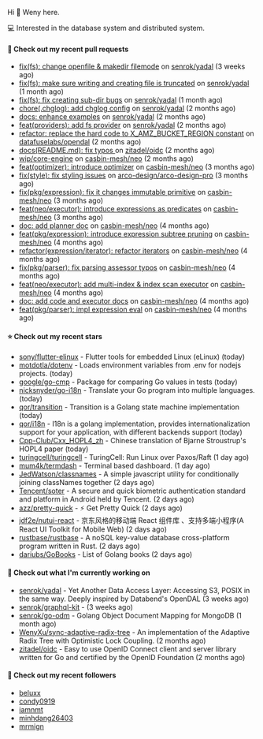 Hi 👋 Weny here.

💻 Interested in the database system and distributed system.

#### 🔨 Check out my recent pull requests

- [fix(fs): change openfile &amp; makedir filemode](https://github.com/senrok/yadal/pull/7) on [senrok/yadal](https://github.com/senrok/yadal) (3 weeks ago)
- [fix(fs): make sure writing and creating file is truncated](https://github.com/senrok/yadal/pull/6) on [senrok/yadal](https://github.com/senrok/yadal) (1 month ago)
- [fix(fs): fix creating sub-dir bugs](https://github.com/senrok/yadal/pull/5) on [senrok/yadal](https://github.com/senrok/yadal) (1 month ago)
- [chore(.chglog): add chglog config](https://github.com/senrok/yadal/pull/4) on [senrok/yadal](https://github.com/senrok/yadal) (2 months ago)
- [docs: enhance examples](https://github.com/senrok/yadal/pull/3) on [senrok/yadal](https://github.com/senrok/yadal) (2 months ago)
- [feat(providers): add fs provider](https://github.com/senrok/yadal/pull/1) on [senrok/yadal](https://github.com/senrok/yadal) (2 months ago)
- [refactor: replace the hard code to X_AMZ_BUCKET_REGION constant](https://github.com/datafuselabs/opendal/pull/866) on [datafuselabs/opendal](https://github.com/datafuselabs/opendal) (2 months ago)
- [docs(README.md): fix typos ](https://github.com/zitadel/oidc/pull/227) on [zitadel/oidc](https://github.com/zitadel/oidc) (2 months ago)
- [wip/core-engine](https://github.com/casbin-mesh/neo/pull/69) on [casbin-mesh/neo](https://github.com/casbin-mesh/neo) (2 months ago)
- [feat(optimizer): introduce optimizer](https://github.com/casbin-mesh/neo/pull/68) on [casbin-mesh/neo](https://github.com/casbin-mesh/neo) (3 months ago)
- [fix(style): fix styling issues](https://github.com/arco-design/arco-design-pro/pull/78) on [arco-design/arco-design-pro](https://github.com/arco-design/arco-design-pro) (3 months ago)
- [fix(pkg/expression): fix it changes immutable primitive](https://github.com/casbin-mesh/neo/pull/67) on [casbin-mesh/neo](https://github.com/casbin-mesh/neo) (3 months ago)
- [feat(neo/executor): introduce expressions as predicates](https://github.com/casbin-mesh/neo/pull/65) on [casbin-mesh/neo](https://github.com/casbin-mesh/neo) (3 months ago)
- [doc: add planner doc](https://github.com/casbin-mesh/neo/pull/62) on [casbin-mesh/neo](https://github.com/casbin-mesh/neo) (4 months ago)
- [feat(pkg/expression): introduce expression subtree pruning](https://github.com/casbin-mesh/neo/pull/61) on [casbin-mesh/neo](https://github.com/casbin-mesh/neo) (4 months ago)
- [refactor(expression/iterator): refactor iterators](https://github.com/casbin-mesh/neo/pull/60) on [casbin-mesh/neo](https://github.com/casbin-mesh/neo) (4 months ago)
- [fix(pkg/parser): fix parsing assessor typos](https://github.com/casbin-mesh/neo/pull/59) on [casbin-mesh/neo](https://github.com/casbin-mesh/neo) (4 months ago)
- [feat(neo/executor): add multi-index &amp; index scan executor](https://github.com/casbin-mesh/neo/pull/57) on [casbin-mesh/neo](https://github.com/casbin-mesh/neo) (4 months ago)
- [doc: add code and executor docs](https://github.com/casbin-mesh/neo/pull/55) on [casbin-mesh/neo](https://github.com/casbin-mesh/neo) (4 months ago)
- [feat(pkg/parser): impl expression eval](https://github.com/casbin-mesh/neo/pull/54) on [casbin-mesh/neo](https://github.com/casbin-mesh/neo) (4 months ago)

#### ⭐ Check out my recent stars

- [sony/flutter-elinux](https://github.com/sony/flutter-elinux) - Flutter tools for embedded Linux (eLinux) (today)
- [motdotla/dotenv](https://github.com/motdotla/dotenv) - Loads environment variables from .env for nodejs projects. (today)
- [google/go-cmp](https://github.com/google/go-cmp) - Package for comparing Go values in tests (today)
- [nicksnyder/go-i18n](https://github.com/nicksnyder/go-i18n) - Translate your Go program into multiple languages. (today)
- [qor/transition](https://github.com/qor/transition) - Transition is a Golang state machine implementation (today)
- [qor/i18n](https://github.com/qor/i18n) - I18n is a golang implementation, provides internationalization support for your application, with different backends support (today)
- [Cpp-Club/Cxx_HOPL4_zh](https://github.com/Cpp-Club/Cxx_HOPL4_zh) - Chinese translation of Bjarne Stroustrup&#39;s HOPL4 paper (today)
- [turingcell/turingcell](https://github.com/turingcell/turingcell) - TuringCell: Run Linux over Paxos/Raft (1 day ago)
- [mum4k/termdash](https://github.com/mum4k/termdash) - Terminal based dashboard. (1 day ago)
- [JedWatson/classnames](https://github.com/JedWatson/classnames) - A simple javascript utility for conditionally joining classNames together (2 days ago)
- [Tencent/soter](https://github.com/Tencent/soter) - A secure and quick biometric authentication standard and platform in Android held by Tencent. (2 days ago)
- [azz/pretty-quick](https://github.com/azz/pretty-quick) - ⚡ Get Pretty Quick (2 days ago)
- [jdf2e/nutui-react](https://github.com/jdf2e/nutui-react) - 京东风格的移动端 React 组件库 、支持多端小程序(A React UI Toolkit for Mobile Web) (2 days ago)
- [rustbase/rustbase](https://github.com/rustbase/rustbase) - A noSQL key-value database cross-platform program written in Rust. (2 days ago)
- [dariubs/GoBooks](https://github.com/dariubs/GoBooks) - List of Golang books (2 days ago)

#### 👷 Check out what I'm currently working on

- [senrok/yadal](https://github.com/senrok/yadal) - Yet Another Data Access Layer: Accessing S3, POSIX in the same way. Deeply inspired by Databend&#39;s OpenDAL (3 weeks ago)
- [senrok/graphql-kit](https://github.com/senrok/graphql-kit) -  (3 weeks ago)
- [senrok/go-odm](https://github.com/senrok/go-odm) - Golang Object Document Mapping for MongoDB (1 month ago)
- [WenyXu/sync-adaptive-radix-tree](https://github.com/WenyXu/sync-adaptive-radix-tree) - An implementation of the Adaptive Radix Tree with Optimistic Lock Coupling. (2 months ago)
- [zitadel/oidc](https://github.com/zitadel/oidc) - Easy to use OpenID Connect client and server library written for Go and certified by the OpenID Foundation (2 months ago)

#### 👯 Check out my recent followers

- [beluxx](https://github.com/beluxx)
- [condy0919](https://github.com/condy0919)
- [iamnmt](https://github.com/iamnmt)
- [minhdang26403](https://github.com/minhdang26403)
- [mrmign](https://github.com/mrmign)


